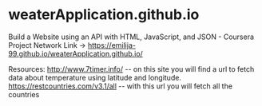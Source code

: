 # weaterApplication.github.io
Build a Website using an API with HTML, JavaScript, and JSON  - Coursera Project Network
Link -> https://emilija-99.github.io/weaterApplication.github.io/

Resources: 
http://www.7timer.info/ -- on this site you will find a url to fetch data about temperature using latitude and longitude.
https://restcountries.com/v3.1/all -- with this url you will fetch all the countries




<script src='https://storage.ko-fi.com/cdn/scripts/overlay-widget.js'></script>
<script>
  kofiWidgetOverlay.draw('nobody99', {
    'type': 'floating-chat',
    'floating-chat.donateButton.text': 'Support Me',
    'floating-chat.donateButton.background-color': '#794bc4',
    'floating-chat.donateButton.text-color': '#fff'
  });
</script>
